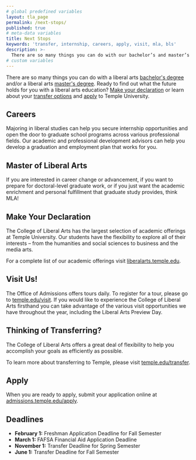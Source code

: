 ```yaml
---
# global predefined variables
layout: tla_page
permalink: /next-stops/
published: true
# meta-data variables
title: Next Stops
keywords: 'transfer, internship, careers, apply, visit, mla, bls'
description: >-
  There are so many things you can do with our bachelor’s and master’s degrees.
# custom variables
---
```

There are so many things you can do with a liberal arts [bachelor's degree](#bachelor-of-arts-in-liberal-studies) and/or a liberal arts [master's degree](#master-of-liberal-arts). Ready to find out what the future holds for you with a liberal arts education? [Make your declaration](#make-your-declaration) or learn about your [transfer options](#thinking-of-transferring) and [apply](#apply) to Temple University.

## Careers
Majoring in liberal studies can help you secure internship opportunities and open the door to graduate school programs across various professional fields. Our academic and professional development advisors can help you develop a graduation and employment plan that works for you.

## Master of Liberal Arts
If you are interested in career change or advancement, if you want to prepare for doctoral-level graduate work, or if you just want the academic enrichment and personal fulfillment that graduate study provides, think MLA!

## Make Your Declaration
The College of Liberal Arts has the largest selection of academic offerings at Temple University. Our students have the flexibility to explore all of their interests – from the humanities and social sciences to business and the media arts.

For a complete list of our academic offerings visit [liberalarts.temple.edu](http://liberalarts.temple.edu).

## Visit Us!
The Office of Admissions offers tours daily. To register for a tour, please go to [temple.edu/visit](http://temple.edu/visit). If you would like to experience the College of Liberal Arts firsthand you can take advantage of the various visit opportunities we have throughout the year, including the Liberal Arts Preview Day.

## Thinking of Transferring?
The College of Liberal Arts offers a great deal of flexibility to help you accomplish your goals as efficiently as possible.

To learn more about transferring to Temple, please visit [temple.edu/transfer](http://temple.edu/transfer).

## Apply
When you are ready to apply, submit your application online at [admissions.temple.edu/apply](http://admissions.temple.edu/apply).

## Deadlines

- **February 1:** Freshman Application Deadline for Fall Semester
- **March 1:** FAFSA Financial Aid Application Deadline
- **November 1:** Transfer Deadline for Spring Semester
- **June 1:** Transfer Deadline for Fall Semester
